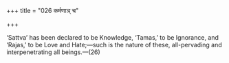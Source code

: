 +++
title = "026 कर्मणाञ् च"

+++

‘Sattva’ has been declared to be Knowledge, ‘Tamas,’ to be Ignorance, and ‘Rajas,’ to be Love and Hate;—such is the nature of these, all-pervading and interpenetrating all beings.—(26)